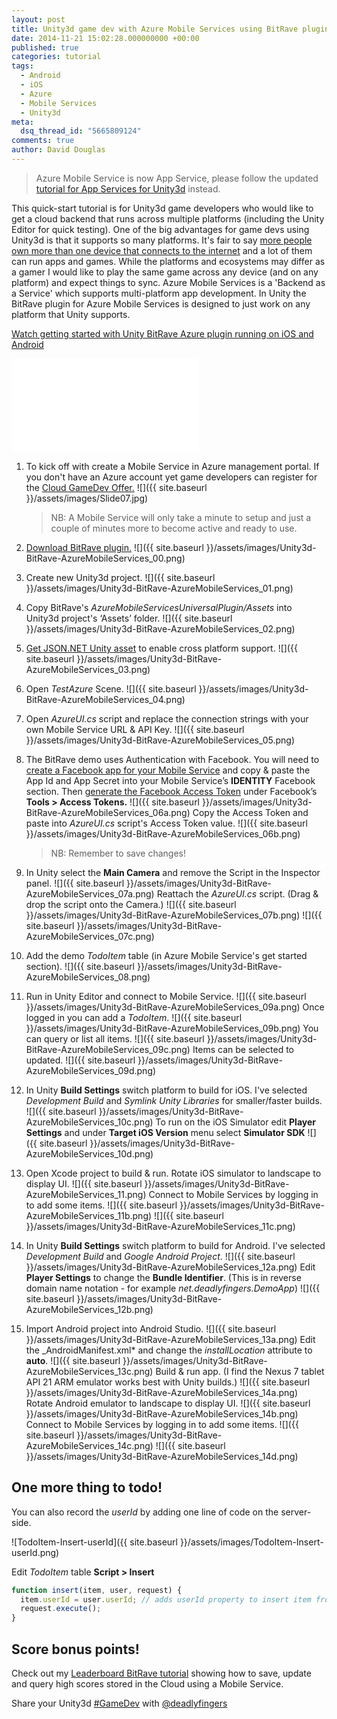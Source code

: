 ```yaml
---
layout: post
title: Unity3d game dev with Azure Mobile Services using BitRave plugin
date: 2014-11-21 15:02:28.000000000 +00:00
published: true
categories: tutorial
tags:
  - Android
  - iOS
  - Azure
  - Mobile Services
  - Unity3d
meta:
  dsq_thread_id: "5665809124"
comments: true
author: David Douglas
---
```


> Azure Mobile Service is now App Service, please follow the updated [tutorial for App Services for Unity3d](http://www.deadlyfingers.net/azure/azure-app-services-for-unity3d/) instead.

This quick-start tutorial is for Unity3d game developers who would like to get a cloud backend that runs across multiple platforms (including the Unity Editor for quick testing). One of the big advantages for game devs using Unity3d is that it supports so many platforms. It's fair to say [more people own more than one device that connects to the internet](http://www.deadlyfingers.net/azure/create-android-app-with-cloud-backend-in-minutes/ "No. of connected devices greater than no. of individuals") and a lot of them can run apps and games. While the platforms and ecosystems may differ as a gamer I would like to play the same game across any device (and on any platform) and expect things to sync. Azure Mobile Services is a 'Backend as a Service' which supports multi-platform app development. In Unity the BitRave plugin for Azure Mobile Services is designed to just work on any platform that Unity supports.

[Watch getting started with Unity BitRave Azure plugin running on iOS and Android](http://youtu.be/8Rg3tDsDKVU)

<div class="video"><iframe src="//www.youtube.com/embed/8Rg3tDsDKVU" frameborder="0" allowfullscreen></iframe></div>

1. To kick off with create a Mobile Service in Azure management portal. If you don't have an Azure account yet game developers can register for the [Cloud GameDev Offer.](http://bit.ly/gamedevoffer)
   ![]({{ site.baseurl }}/assets/images/Slide07.jpg)

   > NB: A Mobile Service will only take a minute to setup and just a couple of minutes more to become active and ready to use.

2. [Download BitRave plugin.](http://bit.ly/azurebitrave)
   ![]({{ site.baseurl }}/assets/images/Unity3d-BitRave-AzureMobileServices_00.png)

3. Create new Unity3d project.
   ![]({{ site.baseurl }}/assets/images/Unity3d-BitRave-AzureMobileServices_01.png)

4. Copy BitRave's _AzureMobileServicesUniversalPlugin/Assets_ into Unity3d project's ‘Assets’ folder.
   ![]({{ site.baseurl }}/assets/images/Unity3d-BitRave-AzureMobileServices_02.png)

5. [Get JSON.NET Unity asset](http://bit.ly/bitravejson) to enable cross platform support.
   ![]({{ site.baseurl }}/assets/images/Unity3d-BitRave-AzureMobileServices_03.png)

6. Open _TestAzure_ Scene.
   ![]({{ site.baseurl }}/assets/images/Unity3d-BitRave-AzureMobileServices_04.png)

7. Open _AzureUI.cs_ script and replace the connection strings with your own Mobile Service URL & API Key.
   ![]({{ site.baseurl }}/assets/images/Unity3d-BitRave-AzureMobileServices_05.png)

8. The BitRave demo uses Authentication with Facebook. You will need to [create a Facebook app for your Mobile Service](http://azure.microsoft.com/en-us/documentation/articles/mobile-services-how-to-register-facebook-authentication/) and copy & paste the App Id and App Secret into your Mobile Service’s **IDENTITY** Facebook section. Then [generate the Facebook Access Token](https://developers.facebook.com/tools/accesstoken/) under Facebook’s **Tools \> Access Tokens.**
   ![]({{ site.baseurl }}/assets/images/Unity3d-BitRave-AzureMobileServices_06a.png)
   Copy the Access Token and paste into *AzureUI.cs* script's Access Token value.
   ![]({{ site.baseurl }}/assets/images/Unity3d-BitRave-AzureMobileServices_06b.png)

   > NB: Remember to save changes!

9. In Unity select the **Main Camera** and remove the Script in the Inspector panel.
   ![]({{ site.baseurl }}/assets/images/Unity3d-BitRave-AzureMobileServices_07a.png)
   Reattach the *AzureUI.cs* script. (Drag & drop the script onto the Camera.)
   ![]({{ site.baseurl }}/assets/images/Unity3d-BitRave-AzureMobileServices_07b.png)
   ![]({{ site.baseurl }}/assets/images/Unity3d-BitRave-AzureMobileServices_07c.png)

10. Add the demo _TodoItem_ table (in Azure Mobile Service's get started section).
    ![]({{ site.baseurl }}/assets/images/Unity3d-BitRave-AzureMobileServices_08.png)

11. Run in Unity Editor and connect to Mobile Service.
    ![]({{ site.baseurl }}/assets/images/Unity3d-BitRave-AzureMobileServices_09a.png)
    Once logged in you can add a *TodoItem*.
    ![]({{ site.baseurl }}/assets/images/Unity3d-BitRave-AzureMobileServices_09b.png)
    You can query or list all items.
    ![]({{ site.baseurl }}/assets/images/Unity3d-BitRave-AzureMobileServices_09c.png)
    Items can be selected to updated.
    ![]({{ site.baseurl }}/assets/images/Unity3d-BitRave-AzureMobileServices_09d.png)

12. In Unity **Build Settings** switch platform to build for iOS. I've selected _Development Build_ and _Symlink Unity Libraries_ for smaller/faster builds.
    ![]({{ site.baseurl }}/assets/images/Unity3d-BitRave-AzureMobileServices_10c.png)
    To run on the iOS Simulator edit **Player Settings** and under **Target iOS Version** menu select **Simulator SDK**
    ![]({{ site.baseurl }}/assets/images/Unity3d-BitRave-AzureMobileServices_10d.png)

13. Open Xcode project to build & run. Rotate iOS simulator to landscape to display UI.
    ![]({{ site.baseurl }}/assets/images/Unity3d-BitRave-AzureMobileServices_11.png)
    Connect to Mobile Services by logging in to add some items.
    ![]({{ site.baseurl }}/assets/images/Unity3d-BitRave-AzureMobileServices_11b.png)
    ![]({{ site.baseurl }}/assets/images/Unity3d-BitRave-AzureMobileServices_11c.png)

14. In Unity **Build Settings** switch platform to build for Android. I've selected _Development Build_ and _Google Android Project_.
    ![]({{ site.baseurl }}/assets/images/Unity3d-BitRave-AzureMobileServices_12a.png)
    Edit **Player Settings** to change the **Bundle Identifier**. (This is in reverse domain name notation - for example *net.deadlyfingers.DemoApp*)
    ![]({{ site.baseurl }}/assets/images/Unity3d-BitRave-AzureMobileServices_12b.png)

15. Import Android project into Android Studio.
    ![]({{ site.baseurl }}/assets/images/Unity3d-BitRave-AzureMobileServices_13a.png)
    Edit the \_AndroidManifest.xml* and change the _installLocation_ attribute to **auto**.
    ![]({{ site.baseurl }}/assets/images/Unity3d-BitRave-AzureMobileServices_13c.png)
    Build & run app. (I find the Nexus 7 tablet API 21 ARM emulator works best with Unity builds.)
    ![]({{ site.baseurl }}/assets/images/Unity3d-BitRave-AzureMobileServices_14a.png)
    Rotate Android emulator to landscape to display UI.
    ![]({{ site.baseurl }}/assets/images/Unity3d-BitRave-AzureMobileServices_14b.png)
    Connect to Mobile Services by logging in to add some items.
    ![]({{ site.baseurl }}/assets/images/Unity3d-BitRave-AzureMobileServices_14c.png)
    ![]({{ site.baseurl }}/assets/images/Unity3d-BitRave-AzureMobileServices_14d.png)

## One more thing to todo!

You can also record the _userId_ by adding one line of code on the server-side.

![TodoItem-Insert-userId]({{ site.baseurl }}/assets/images/TodoItem-Insert-userId.png)

Edit _TodoItem_ table **Script \> Insert**

```js
function insert(item, user, request) {
  item.userId = user.userId; // adds userId property to insert item from user object.
  request.execute();
}
```

## Score bonus points!

Check out my [Leaderboard BitRave tutorial](http://www.deadlyfingers.net/azure/unity3d-leaderboard-demo-using-bitrave-azure-plugin/) showing how to save, update and query high scores stored in the Cloud using a Mobile Service.

Share your Unity3d [#GameDev](https://twitter.com/search?q=%23GameDev&src=typd) with [@deadlyfingers](https://twitter.com/deadlyfingers)

